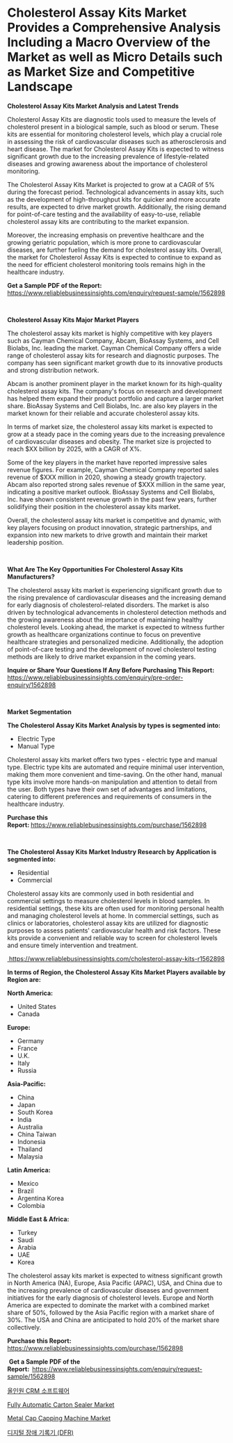 <p><h1>Cholesterol Assay Kits Market Provides a Comprehensive Analysis Including a Macro Overview of the Market as well as Micro Details such as Market Size and Competitive Landscape</h1></p><p><strong>Cholesterol Assay Kits Market Analysis and Latest Trends</strong></p>
<p><p>Cholesterol Assay Kits are diagnostic tools used to measure the levels of cholesterol present in a biological sample, such as blood or serum. These kits are essential for monitoring cholesterol levels, which play a crucial role in assessing the risk of cardiovascular diseases such as atherosclerosis and heart disease. The market for Cholesterol Assay Kits is expected to witness significant growth due to the increasing prevalence of lifestyle-related diseases and growing awareness about the importance of cholesterol monitoring.</p><p>The Cholesterol Assay Kits Market is projected to grow at a CAGR of 5% during the forecast period. Technological advancements in assay kits, such as the development of high-throughput kits for quicker and more accurate results, are expected to drive market growth. Additionally, the rising demand for point-of-care testing and the availability of easy-to-use, reliable cholesterol assay kits are contributing to the market expansion.</p><p>Moreover, the increasing emphasis on preventive healthcare and the growing geriatric population, which is more prone to cardiovascular diseases, are further fueling the demand for cholesterol assay kits. Overall, the market for Cholesterol Assay Kits is expected to continue to expand as the need for efficient cholesterol monitoring tools remains high in the healthcare industry.</p></p>
<p><strong>Get a Sample PDF of the Report:&nbsp;</strong> <a href="https://www.reliablebusinessinsights.com/enquiry/request-sample/1562898">https://www.reliablebusinessinsights.com/enquiry/request-sample/1562898</a></p>
<p>&nbsp;</p>
<p><strong>Cholesterol Assay Kits Major Market Players</strong></p>
<p><p>The cholesterol assay kits market is highly competitive with key players such as Cayman Chemical Company, Abcam, BioAssay Systems, and Cell Biolabs, Inc. leading the market. Cayman Chemical Company offers a wide range of cholesterol assay kits for research and diagnostic purposes. The company has seen significant market growth due to its innovative products and strong distribution network.</p><p>Abcam is another prominent player in the market known for its high-quality cholesterol assay kits. The company's focus on research and development has helped them expand their product portfolio and capture a larger market share. BioAssay Systems and Cell Biolabs, Inc. are also key players in the market known for their reliable and accurate cholesterol assay kits.</p><p>In terms of market size, the cholesterol assay kits market is expected to grow at a steady pace in the coming years due to the increasing prevalence of cardiovascular diseases and obesity. The market size is projected to reach $XX billion by 2025, with a CAGR of X%.</p><p>Some of the key players in the market have reported impressive sales revenue figures. For example, Cayman Chemical Company reported sales revenue of $XXX million in 2020, showing a steady growth trajectory. Abcam also reported strong sales revenue of $XXX million in the same year, indicating a positive market outlook. BioAssay Systems and Cell Biolabs, Inc. have shown consistent revenue growth in the past few years, further solidifying their position in the cholesterol assay kits market.</p><p>Overall, the cholesterol assay kits market is competitive and dynamic, with key players focusing on product innovation, strategic partnerships, and expansion into new markets to drive growth and maintain their market leadership position.</p></p>
<p>&nbsp;</p>
<p><strong>What Are The Key Opportunities For Cholesterol Assay Kits Manufacturers?</strong></p>
<p><p>The cholesterol assay kits market is experiencing significant growth due to the rising prevalence of cardiovascular diseases and the increasing demand for early diagnosis of cholesterol-related disorders. The market is also driven by technological advancements in cholesterol detection methods and the growing awareness about the importance of maintaining healthy cholesterol levels. Looking ahead, the market is expected to witness further growth as healthcare organizations continue to focus on preventive healthcare strategies and personalized medicine. Additionally, the adoption of point-of-care testing and the development of novel cholesterol testing methods are likely to drive market expansion in the coming years.</p></p>
<p><strong>Inquire or Share Your Questions If Any Before Purchasing This Report:</strong> <a href="https://www.reliablebusinessinsights.com/enquiry/pre-order-enquiry/1562898">https://www.reliablebusinessinsights.com/enquiry/pre-order-enquiry/1562898</a></p>
<p>&nbsp;</p>
<p><strong>Market Segmentation</strong></p>
<p><strong>The Cholesterol Assay Kits Market Analysis by types is segmented into:</strong></p>
<p><ul><li>Electric Type</li><li>Manual Type</li></ul></p>
<p><p>Cholesterol assay kits market offers two types - electric type and manual type. Electric type kits are automated and require minimal user intervention, making them more convenient and time-saving. On the other hand, manual type kits involve more hands-on manipulation and attention to detail from the user. Both types have their own set of advantages and limitations, catering to different preferences and requirements of consumers in the healthcare industry.</p></p>
<p><strong>Purchase this Report:&nbsp;</strong><a href="https://www.reliablebusinessinsights.com/purchase/1562898">https://www.reliablebusinessinsights.com/purchase/1562898</a></p>
<p>&nbsp;</p>
<p><strong>The Cholesterol Assay Kits Market Industry Research by Application is segmented into:</strong></p>
<p><ul><li>Residential</li><li>Commercial</li></ul></p>
<p><p>Cholesterol assay kits are commonly used in both residential and commercial settings to measure cholesterol levels in blood samples. In residential settings, these kits are often used for monitoring personal health and managing cholesterol levels at home. In commercial settings, such as clinics or laboratories, cholesterol assay kits are utilized for diagnostic purposes to assess patients' cardiovascular health and risk factors. These kits provide a convenient and reliable way to screen for cholesterol levels and ensure timely intervention and treatment.</p></p>
<p><a href="https://www.reliablebusinessinsights.com/cholesterol-assay-kits-r1562898">&nbsp;https://www.reliablebusinessinsights.com/cholesterol-assay-kits-r1562898</a></p>
<p><strong>In terms of Region, the Cholesterol Assay Kits Market Players available by Region are:</strong></p>
<p>
    <p> <strong> North America: </strong>
        <ul>
            <li>United States</li>
            <li>Canada</li>
        </ul>
        </p> 
    <p> <strong> Europe: </strong>
        <ul>
            <li>Germany</li>
            <li>France</li>
            <li>U.K.</li>
            <li>Italy</li>
            <li>Russia</li>
        </ul>
        </p> 
    <p> <strong> Asia-Pacific: </strong>
        <ul>
            <li>China</li>
            <li>Japan</li>
            <li>South Korea</li>
            <li>India</li>
            <li>Australia</li>
            <li>China Taiwan</li>
            <li>Indonesia</li>
            <li>Thailand</li>
            <li>Malaysia</li>
        </ul>
        </p> 
    <p> <strong> Latin America: </strong>
        <ul>
            <li>Mexico</li>
            <li>Brazil</li>
            <li>Argentina Korea</li>
            <li>Colombia</li>
        </ul>
        </p> 
    <p> <strong> Middle East & Africa: </strong>
        <ul>
            <li>Turkey</li>
            <li>Saudi</li>
            <li>Arabia</li>
            <li>UAE</li>
            <li>Korea</li>
        </ul>
    </p>
    </p>
<p><p>The cholesterol assay kits market is expected to witness significant growth in North America (NA), Europe, Asia Pacific (APAC), USA, and China due to the increasing prevalence of cardiovascular diseases and government initiatives for the early diagnosis of cholesterol levels. Europe and North America are expected to dominate the market with a combined market share of 50%, followed by the Asia Pacific region with a market share of 30%. The USA and China are anticipated to hold 20% of the market share collectively.</p></p>
<p><strong>Purchase this Report: </strong><a href="https://www.reliablebusinessinsights.com/purchase/1562898">https://www.reliablebusinessinsights.com/purchase/1562898</a></p>
<p>&nbsp;<strong>Get a Sample PDF of the Report:&nbsp;&nbsp;</strong><a href="https://www.reliablebusinessinsights.com/enquiry/request-sample/1562898">https://www.reliablebusinessinsights.com/enquiry/request-sample/1562898</a></p>
<p><strong></strong></p>
<p><p><a href="https://github.com/vseigx30c9a1j/Market-Research-Report-List-3/blob/main/8007992180460.md">올인원 CRM 소프트웨어</a></p><p><a href="https://github.com/kimjmgeh81/Market-Research-Report-List-1/blob/main/fully-automatic-carton-sealer-market.md">Fully Automatic Carton Sealer Market</a></p><p><a href="https://github.com/almainyongb/Market-Research-Report-List-1/blob/main/metal-cap-capping-machine-market.md">Metal Cap Capping Machine Market</a></p><p><a href="https://github.com/plelbej847484502/Market-Research-Report-List-3/blob/main/2944873180459.md">디지털 장애 기록기 (DFR)</a></p></p>